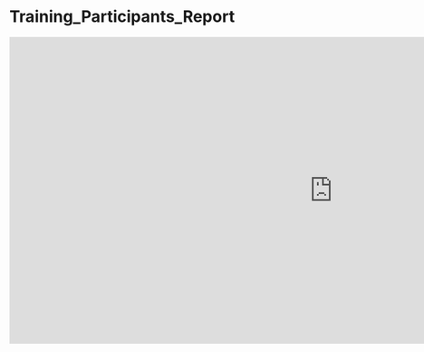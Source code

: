 # Training_Participants_Report

<iframe title="Training_participants_report" width="1140" height="541.25" src="https://app.powerbi.com/reportEmbed?reportId=8d9c0034-e30c-4c79-810c-04fb7878ec22&autoAuth=true&ctid=53bea389-8d25-4bd5-b5d3-87ccb06c1bcd" frameborder="0" allowFullScreen="true"></iframe>
